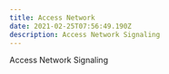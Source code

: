 ```yaml
---
title: Access Network
date: 2021-02-25T07:56:49.190Z
description: Access Network Signaling
---
```

Access Network Signaling